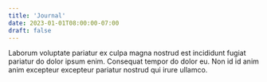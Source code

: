 ```yaml
---
title: 'Journal'
date: 2023-01-01T08:00:00-07:00
draft: false
---
```


Laborum voluptate pariatur ex culpa magna nostrud est incididunt fugiat
pariatur do dolor ipsum enim. Consequat tempor do dolor eu. Non id id anim anim
excepteur excepteur pariatur nostrud qui irure ullamco.
